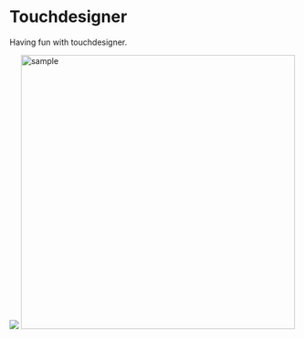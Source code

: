 # Touchdesigner
Having fun with touchdesigner.

![](https://media.giphy.com/media/1zljqTg7PdCfaxGCaX/giphy.gif)
<img src="ParticleJellyfish/sample.gif" alt="sample" width="480"/>

